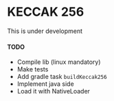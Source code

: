 # KECCAK 256

This is under development

#### TODO 
- Compile lib (linux mandatory)
- Make tests
- Add gradle task `buildKeccak256`
- Implement java side
- Load it with NativeLoader